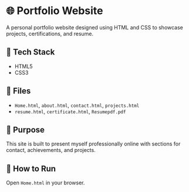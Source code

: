 # 🌐 Portfolio Website

A personal portfolio website designed using HTML and CSS to showcase projects, certifications, and resume.

## 🔧 Tech Stack
- HTML5
- CSS3

## 📂 Files
- `Home.html`, `about.html`, `contact.html`, `projects.html`
- `resume.html`, `certificate.html`, `Resumepdf.pdf`

## 🎯 Purpose
This site is built to present myself professionally online with sections for contact, achievements, and projects.

## 📌 How to Run
Open `Home.html` in your browser.
